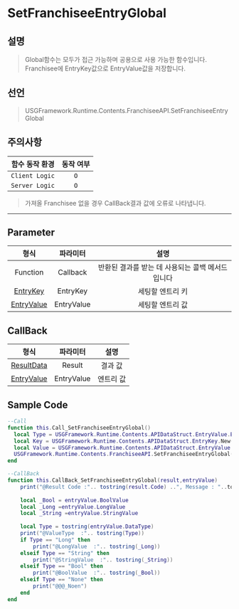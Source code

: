 # SetFranchiseeEntryGlobal


## 설명
> Global함수는 모두가 접근 가능하며 공용으로 사용 가능한 함수입니다.
> Franchisee에 EntryKey값으로 EntryValue값을 저장합니다.
## 선언
> USGFramework.Runtime.Contents.FranchiseeAPI.SetFranchiseeEntryGlobal
## 주의사항
|    **함수 동작 환경**    | **동작 여부** |
|:------------------:|:---------:|
| ```Client Logic``` |  ```O```  |
| ```Server Logic``` |  ```O```  |
> 가져올 Franchisee 없을 경우 CallBack결과 값에 오류로 나타냅니다.
---


## Parameter
|           **형식**            |  **파라미터**   |           **설명**            |
|:---------------------------:|:-----------:|:---------------------------:|
|          Function           |  Callback   | 반환된 결과를 받는 데 사용되는 콜백 메서드입니다 |
|   [EntryKey](EntryKey.md)   |  EntryKey   |          세팅할 엔트리 키          |
| [EntryValue](EntryValue.md) | 	EntryValue |          세팅할 엔트리 값          |
## CallBack
|           **형식**            |  **파라미터**   | **설명** |
|:---------------------------:|:-----------:|:------:|
| [ResultData](ResultData.md) |   Result    |  결과 값  |
| [EntryValue](EntryValue.md) | 	EntryValue | 엔트리 값  |


## Sample Code
```lua
--Call
function this.Call_SetFranchiseeEntryGlobal()
  local Type = USGFramework.Runtime.Contents.APIDataStruct.EntryValue.EntryDataType.Long
  local Key = USGFramework.Runtime.Contents.APIDataStruct.EntryKey.New("Test","TestKey")
  local Value = USGFramework.Runtime.Contents.APIDataStruct.EntryValue.New(Type,true,0,"")
  USGFramework.Runtime.Contents.FranchiseeAPI.SetFranchiseeEntryGlobal(this.CallBack_SetFranchiseeEntryGlobal,Key,Value)
end
```

```lua
--CallBack
function this.CallBack_SetFranchiseeEntryGlobal(result,entryValue)
    print("@Result Code :".. tostring(result.Code) ..", Message : "..tostring(result.Message))
 
    local _Bool = entryValue.BoolValue
    local _Long =entryValue.LongValue
    local _String =entryValue.StringValue
 
    local Type = tostring(entryValue.DataType) 
    print("@ValueType  :".. tostring(Type))
    if Type == "Long" then
        print("@LongValue  :".. tostring(_Long))
    elseif Type == "String" then
        print("@StringValue  :".. tostring(_String))
    elseif Type == "Bool" then
        print("@BoolValue  :".. tostring(_Bool))
    elseif Type == "None" then
        print("@@@_Noen")
    end
end
```

